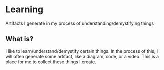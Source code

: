 # Learning

Artifacts I generate in my process of understanding/demystifying things

## What is?

I like to learn/understand/demystify certain things. In the process of this, I will often generate some artifact, like a diagram, code, or a video. This is a place for me to collect these things I create.
